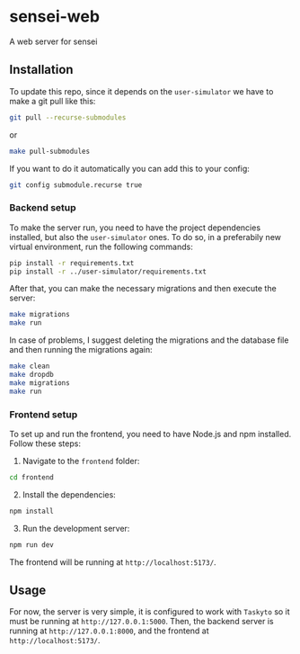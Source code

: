 # sensei-web

A web server for sensei

## Installation

To update this repo, since it depends on the `user-simulator` we have to make a git pull like this:

```bash
git pull --recurse-submodules
```
or

```bash
make pull-submodules
```

If you want to do it automatically you can add this to your config:

```bash
git config submodule.recurse true
```

### Backend setup

To make the server run, you need to have the project dependencies installed, but also the `user-simulator` ones. To do so, in a preferabily new virtual environment, run the following commands:

```bash
pip install -r requirements.txt
pip install -r ../user-simulator/requirements.txt
```

After that, you can make the necessary migrations and then execute the server:

```bash
make migrations
make run
```

In case of problems, I suggest deleting the migrations and the database file and then running the migrations again:

```bash
make clean
make dropdb
make migrations
make run
```

### Frontend setup

To set up and run the frontend, you need to have Node.js and npm installed. Follow these steps:

1. Navigate to the `frontend` folder:

```bash
cd frontend
```

2. Install the dependencies:

```bash
npm install
```

3. Run the development server:

```bash
npm run dev
```

The frontend will be running at `http://localhost:5173/`.


## Usage

For now, the server is very simple, it is configured to work with `Taskyto` so it must be running at `http://127.0.0.1:5000`. Then, the backend server is running at `http://127.0.0.1:8000`, and the frontend at `http://localhost:5173/`.
